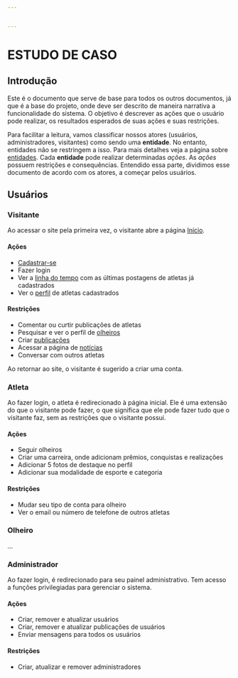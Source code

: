 ```yaml
---


---
```


<h1 id="estudo-de-caso">ESTUDO DE CASO</h1>
<h2 id="introdução">Introdução</h2>
<p>Este é o documento que serve de base para todos os outros documentos, já que é a base do projeto, onde deve ser descrito de maneira narrativa a funcionalidade do sistema. O objetivo é descrever as ações que o usuário pode realizar, os resultados esperados de suas ações e suas restrições.</p>
<p>Para facilitar a leitura, vamos classificar nossos atores (usuários, administradores, visitantes) como sendo uma <strong>entidade</strong>. No entanto, entidades não se restringem a isso. Para mais detalhes veja a página sobre <a href="#">entidades</a>. Cada <strong>entidade</strong> pode realizar determinadas <em>ações</em>. As <em>ações</em> possuem restrições e consequências. Entendido essa parte, dividimos esse documento de acordo com os atores, a começar pelos usuários.</p>
<h2 id="usuários">Usuários</h2>
<h3 id="visitante">Visitante</h3>
<p>Ao acessar o site pela primeira vez, o visitante abre a página <a href="#">Início</a>.</p>
<h4 id="ações">Ações</h4>
<ul>
<li><a href="#">Cadastrar-se</a></li>
<li>Fazer login</li>
<li>Ver a <a href="#">linha do tempo</a> com as últimas postagens de atletas já cadastrados</li>
<li>Ver o <a href="#">perfil</a> de atletas cadastrados</li>
</ul>
<h4 id="restrições">Restrições</h4>
<ul>
<li>Comentar ou curtir publicações de atletas</li>
<li>Pesquisar e ver o perfil de <a href="#">olheiros</a></li>
<li>Criar <a href="#">publicações</a></li>
<li>Acessar a página de <a href="">notícias</a></li>
<li>Conversar com outros atletas</li>
</ul>
<p>Ao retornar ao site, o visitante é sugerido a criar uma conta.</p>
<h3 id="atleta">Atleta</h3>
<p>Ao fazer login, o atleta é redirecionado à página inicial. Ele é uma extensão do que o visitante pode fazer, o que significa que ele pode fazer tudo que o visitante faz, sem as restrições que o visitante possui.</p>
<h4 id="ações-1">Ações</h4>
<ul>
<li>Seguir olheiros</li>
<li>Criar uma carreira, onde adicionam prêmios, conquistas e realizações</li>
<li>Adicionar 5 fotos de destaque no perfil</li>
<li>Adicionar sua modalidade de esporte e categoria</li>
</ul>
<h4 id="restrições-1">Restrições</h4>
<ul>
<li>Mudar seu tipo de conta para olheiro</li>
<li>Ver o email ou número de telefone de outros atletas</li>
</ul>
<h3 id="olheiro">Olheiro</h3>
<p>…</p>
<h3 id="administrador">Administrador</h3>
<p>Ao fazer login, é redirecionado para seu painel administrativo. Tem acesso a funções privilegiadas para gerenciar o sistema.</p>
<h4 id="ações-2">Ações</h4>
<ul>
<li>Criar, remover e atualizar usuários</li>
<li>Criar, remover e atualizar publicações de usuários</li>
<li>Enviar mensagens para todos os usuários</li>
</ul>
<h4 id="restrições-2">Restrições</h4>
<ul>
<li>Criar, atualizar e remover administradores</li>
</ul>

